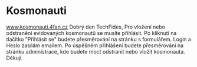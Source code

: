 # Kosmonauti
www.kosmonauti.4fan.cz
Dobrý den TechFides,
Pro vložení nebo odstranění evidovaných kosmonautů se musíte přihlásit. Po kliknutí na tlačítko "Přihlásit se" budete přesměrování na stránku s formulářem. Login a Heslo zasílám emailem. Po úspěšném přihlášení budete přesměrování na stránku administrace, kde budete moct odstranit nebo vložit kosmonauta.
Děkuji.
